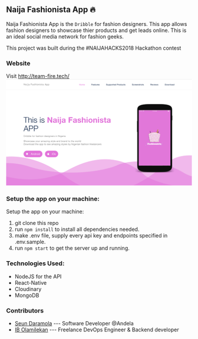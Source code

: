 ## Naija Fashionista App :fire: 

Naija Fashionista App is the `Dribble` for fashion designers.
This app allows fashion designers to showcase thier products and get leads online.
This is an ideal social media network for fashion geeks.

This project was built during the #NAIJAHACKS2018 Hackathon contest

### Website
Visit http://team-fire.tech/ <br>
<img src="image.png">

### Setup the app on your machine: <br>

Setup the app on your machine: <br>
1. git clone this repo <br>
2. run `npm install` to install all dependencies needed. <br>
3. make .env file, supply every api key and endpoints specified in .env.sample. <br>
3. run `npm start` to get the server up and running. <br>

### Technologies Used: <br>
- NodeJS for the API
- React-Native
- Cloudinary
- MongoDB

### Contributors
* [Seun Daramola](https://github.com/seunzone) --- Software Developer @Andela
* [IB Olamilekan](https://github.com/leksyib) --- Freelance DevOps Engineer & Backend developer

